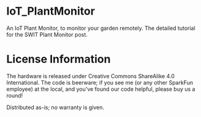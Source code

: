 # IoT_PlantMonitor
An IoT Plant Monitor, to monitor your garden remotely.
The detailed tutorial for the SWIT Plant Monitor post.



# License Information

The hardware is released under Creative Commons ShareAlike 4.0 International. The code is beerware; if you see me (or any other SparkFun employee) at the local, and you've found our code helpful, please buy us a round!

Distributed as-is; no warranty is given.

